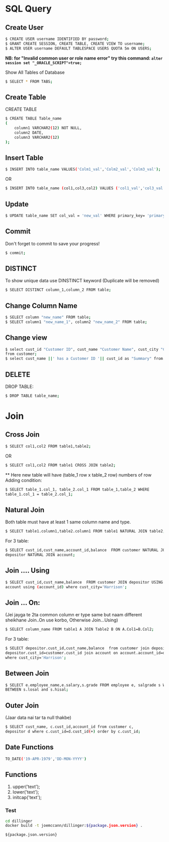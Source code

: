 # SQL Query

## Create User
```sh
$ CREATE USER username IDENTIFIED BY password;
$ GRANT CREATE SESSION, CREATE TABLE, CREATE VIEW TO username;
$ ALTER USER username DEFAULT TABLESPACE USERS QUOTA 5m ON USERS;
```
**NB: for "Invalid common user or role name error" try this command: `alter session set "_ORACLE_SCRIPT"=true;`**

Show All Tables of Database
```sh
$ SELECT * FROM TABS;
```

## Create Table
CREATE TABLE
```sh
$ CREATE TABLE Table_name
(
	column1 VARCHAR2(12) NOT NULL,
	column2	DATE,
	column3	VARCHAR2(12)
);
```

## Insert Table
```sh
$ INSERT INTO table_name VALUES('Colm1_val','Colm2_val','Colm3_val');
```
OR
```sh
$ INSERT INTO table_name (col1,col3,col2) VALUES ('col1_val','col3_val','col2_val');
```

## Update
```sh
$ UPDATE table_name SET col_val = 'new_val' WHERE primary_key= 'primary_key_val';
```

## Commit
Don't forget to commit to save your progress!
```sh
$ commit;
```

## DISTINCT
To show unique data use DINSTINCT keyword (Duplicate will be removed)
```sh
$ SELECT DISTINCT column_1,column_2 FROM table;
```

## Change Column Name
```sh
$ SELECT column "new_name" FROM table;
$ SELECT column1 "new_name_1", column2 "new_name_2" FROM table;
```

## Change view
```sh
$ select cust_id "Customer ID", cust_name "Customer Name", cust_city "Customer City" 
from customer;
$ select cust_name ||' has a Customer ID '|| cust_id as "Summary" from customer;
```

## DELETE
DROP TABLE:
```sh
$ DROP TABLE table_name;
```

# Join
## Cross Join
```sh
$ SELECT col1,col2 FROM table1,table2;
```
OR
```sh
$ SELECT col1,col2 FROM table1 CROSS JOIN table2;
```
** Here new table will have (table_1 row x table_2 row) numbers of row
Adding condition:
```sh
$ SELECT table_1.col_1, table_2.col_1 FROM table_1,table_2 WHERE
table_1.col_1 = table_2.col_1;
```

## Natural Join
Both table must have at least 1 same column name and type. 
```sh
$ SELECT table1.column1,table2.column1 FROM table1 NATURAL JOIN table2;
```
For 3 table:
```sh
$ SELECT cust_id,cust_name,account_id,balance  FROM customer NATURAL JOIN
depositor NATURAL JOIN account;
```

## Join .... Using
```sh
$ SELECT cust_id,cust_name,balance  FROM customer JOIN depositor USING (cust_id) JOIN
account using (account_id) where cust_city='Harrison';
```
## Join ... On: 
(Jei jayga te 2ta common column er type same but naam different sheikhane Join..On use korbo, Otherwise Join...Using)
```sh
$ SELECT column_name FROM table1 A JOIN Table2 B ON A.Col1=B.Col2;
```
For 3 table:
```sh
$ SELECT depositor.cust_id,cust_name,balance  from customer join depositor on
depositor.cust_id=customer.cust_id join account on account.account_id=depositor.account_id
where cust_city='Harrison';
```

## Between Join
```sh
$ SELECT e.employee_name,e.salary,s.grade FROM employee e, salgrade s WHERE e.salary 
BETWEEN s.losal and s.hisal;
```

## Outer Join
(Jaar data nai tar ta null thakbe)
```sh
$ SELECT cust_name, c.cust_id,account_id from customer c,
depositor d where c.cust_id=d.cust_id(+) order by c.cust_id;
```


## Date Functions
```sh
TO_DATE('19-APR-1979','DD-MON-YYYY')
```

## Functions
1. upper('text');
2. lower('text');
3. initcap('text');
### Test
```sh
cd dillinger
docker build -t joemccann/dillinger:${package.json.version} .
```
`${package.json.version}`